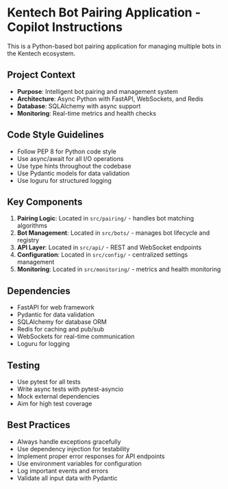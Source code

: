 <!-- Use this file to provide workspace-specific custom instructions to Copilot. For more details, visit https://code.visualstudio.com/docs/copilot/copilot-customization#_use-a-githubcopilotinstructionsmd-file -->

# Kentech Bot Pairing Application - Copilot Instructions

This is a Python-based bot pairing application for managing multiple bots in the Kentech ecosystem.

## Project Context
- **Purpose**: Intelligent bot pairing and management system
- **Architecture**: Async Python with FastAPI, WebSockets, and Redis
- **Database**: SQLAlchemy with async support
- **Monitoring**: Real-time metrics and health checks

## Code Style Guidelines
- Follow PEP 8 for Python code style
- Use async/await for all I/O operations
- Use type hints throughout the codebase
- Use Pydantic models for data validation
- Use loguru for structured logging

## Key Components
1. **Pairing Logic**: Located in `src/pairing/` - handles bot matching algorithms
2. **Bot Management**: Located in `src/bots/` - manages bot lifecycle and registry
3. **API Layer**: Located in `src/api/` - REST and WebSocket endpoints
4. **Configuration**: Located in `src/config/` - centralized settings management
5. **Monitoring**: Located in `src/monitoring/` - metrics and health monitoring

## Dependencies
- FastAPI for web framework
- Pydantic for data validation
- SQLAlchemy for database ORM
- Redis for caching and pub/sub
- WebSockets for real-time communication
- Loguru for logging

## Testing
- Use pytest for all tests
- Write async tests with pytest-asyncio
- Mock external dependencies
- Aim for high test coverage

## Best Practices
- Always handle exceptions gracefully
- Use dependency injection for testability
- Implement proper error responses for API endpoints
- Use environment variables for configuration
- Log important events and errors
- Validate all input data with Pydantic
